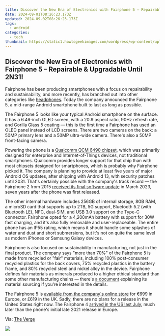 ```yaml
---
title: Discover the New Era of Electronics with Fairphone 5 – Repairable & Upgradable Until 2N31!
date: 2024-09-01T08:26:23.173Z
updated: 2024-09-02T08:26:23.173Z
tags:
  - android
categories:
  - tech
thumbnail: https://static1.howtogeekimages.com/wordpress/wp-content/uploads/2023/08/fairphone.jpg
---
```


## Discover the New Era of Electronics with Fairphone 5 – Repairable & Upgradable Until 2N31!

Fairphone has been producing smartphones with a focus on repairability and sustainability, and more recently, has branched out into other categories like [headphones](https://tech-hub.techidaily.com/techniques-to-curtail-ai-fictional-responses/). Today the company announced the Fairphone 5, a mid-range Android smartphone built to last as long as possible.

 The Fairphone 5 looks like your typical Android smartphone on the surface. It has a 6.46-inch OLED screen, with a 20:9 aspect ratio, 90Hz refresh rate, and Gorilla Glass 5 coating — this is the first time a Fairphone has used an OLED panel instead of LCD screens. There are two cameras on the back: a 50MP primary lens and a 50MP ultra-wide camera. There's also a 50MP front-facing camera.

 Powering the phone is a [Qualcomm QCM 6490 chipset](https://www.qualcomm.com/products/internet-of-things/industrial/building-enterprise/qcm6490), which was primarily designed for enterprise and Internet-of-Things devices, not traditional smartphones. Qualcomm provides longer support for that chip than with most chipsets designed for smartphones, which is probably why Fairphone picked it. The company is planning to provide at least five years of major Android OS updates, after shipping with Android 13, with security patches until 2031\. That's certainly possible with the company's track record — the Fairphone 2 from 2015 [received its final software update](https://www.fairphone.com/en/2023/01/09/an-update-on-fairphone-2/) in March 2023, seven years after the phone was first released.

 The other internal hardware includes 256GB of internal storage, 8GB RAM, a microSD card that supports up to 2TB, 5G support, Bluetooth 5.2 (with Bluetooth LE), NFC, dual-SIM, and USB 3.0 support on the Type-C connector. Fairphone opted for a 4,200mAh battery with support for 30W fast charging, and it's also fully removable and user-replaceable. The entire phone has an IP55 rating, which means it should handle some splashes of water and dust and short submersions, but it's not on quite the same level as modern iPhones or Samsung Galaxy devices.

 Fairphone is also focused on sustainability in manufacturing, not just in the final product. The company says "more than 70%" of the Fairphone 5 is made from recycled or "fair" materials, including 100% post-consumer recycled plastics for the back covers, 75% recycled plastics in the battery frame, and 80% recycled steel and nickel alloy in the device. Fairphone defines fair materials as minerals produced to a higher ethical standard than some other manufacturing chains — there's [a document](https://www.fairphone.com/wp-content/uploads/2021/11/4%5FFairphone%5FFair-Material-Sourcing-Roadmap.pdf) explaining its material sourcing if you're interested in the details.

 The Fairphone 5 is [available from the company's online store](https://shop.fairphone.com/fairphone-5) for €699 in Europe, or £619 in the UK. Sadly, there are no plans for a release in the United States right now. The Fairphone 4 [arrived in the US last July](https://android-location-track.techidaily.com/how-to-turn-off-google-location-to-stop-tracking-you-on-honor-70-lite-5g-drfone-by-drfone-virtual-android/), much later than the phone's initial late 2021 release in Europe.

 Via: [The Verge](https://www.theverge.com/2023/8/30/23843287/fairphone-5-price-release-date-specs-features-repairable-smartphone)

<ins class="adsbygoogle"
     style="display:block"
     data-ad-format="autorelaxed"
     data-ad-client="ca-pub-7571918770474297"
     data-ad-slot="1223367746"></ins>



<ins class="adsbygoogle"
     style="display:block"
     data-ad-client="ca-pub-7571918770474297"
     data-ad-slot="8358498916"
     data-ad-format="auto"
     data-full-width-responsive="true"></ins>



<!-- affiliate ads begin -->
<a href="https://store.massmailsoftware.com/order/checkout.php?PRODS=1047974&QTY=1&AFFILIATE=108875&CART=1"><img src="https://secure.avangate.com/images/merchant/dc87c13749315c7217cdc4ac692e704c/banera_for_partners-04_%281%29.jpg" border="0"></a>
<!-- affiliate ads end -->